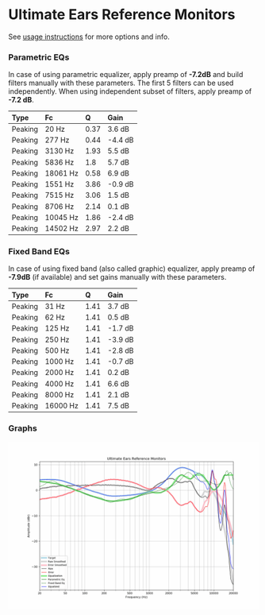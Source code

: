 # Ultimate Ears Reference Monitors
See [usage instructions](https://github.com/jaakkopasanen/AutoEq#usage) for more options and info.

### Parametric EQs
In case of using parametric equalizer, apply preamp of **-7.2dB** and build filters manually
with these parameters. The first 5 filters can be used independently.
When using independent subset of filters, apply preamp of **-7.2 dB**.

| Type    | Fc       |    Q | Gain    |
|:--------|:---------|:-----|:--------|
| Peaking | 20 Hz    | 0.37 | 3.6 dB  |
| Peaking | 277 Hz   | 0.44 | -4.4 dB |
| Peaking | 3130 Hz  | 1.93 | 5.5 dB  |
| Peaking | 5836 Hz  | 1.8  | 5.7 dB  |
| Peaking | 18061 Hz | 0.58 | 6.9 dB  |
| Peaking | 1551 Hz  | 3.86 | -0.9 dB |
| Peaking | 7515 Hz  | 3.06 | 1.5 dB  |
| Peaking | 8706 Hz  | 2.14 | 0.1 dB  |
| Peaking | 10045 Hz | 1.86 | -2.4 dB |
| Peaking | 14502 Hz | 2.97 | 2.2 dB  |

### Fixed Band EQs
In case of using fixed band (also called graphic) equalizer, apply preamp of **-7.9dB**
(if available) and set gains manually with these parameters.

| Type    | Fc       |    Q | Gain    |
|:--------|:---------|:-----|:--------|
| Peaking | 31 Hz    | 1.41 | 3.7 dB  |
| Peaking | 62 Hz    | 1.41 | 0.5 dB  |
| Peaking | 125 Hz   | 1.41 | -1.7 dB |
| Peaking | 250 Hz   | 1.41 | -3.9 dB |
| Peaking | 500 Hz   | 1.41 | -2.8 dB |
| Peaking | 1000 Hz  | 1.41 | -0.7 dB |
| Peaking | 2000 Hz  | 1.41 | 0.2 dB  |
| Peaking | 4000 Hz  | 1.41 | 6.6 dB  |
| Peaking | 8000 Hz  | 1.41 | 2.1 dB  |
| Peaking | 16000 Hz | 1.41 | 7.5 dB  |

### Graphs
![](./Ultimate%20Ears%20Reference%20Monitors.png)